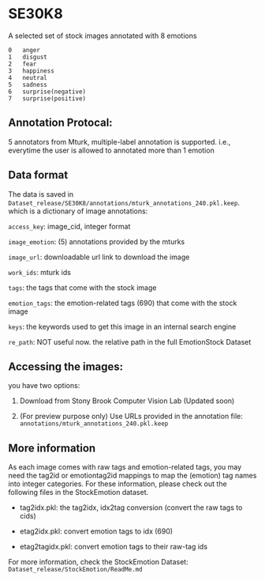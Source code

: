 # SE30K8

A selected set of stock images annotated with 8 emotions 

``` text
0	anger
1	disgust
2	fear
3	happiness
4	neutral
5	sadness
6	surprise(negative)
7	surprise(positive)
```

## Annotation Protocal:

5 annotators from Mturk, multiple-label annotation is supported. i.e., everytime the user is allowed to annotated
 more than 1 emotion
 

## Data format

The data is saved in `Dataset_release/SE30K8/annotations/mturk_annotations_240.pkl.keep`. which is a dictionary of
 image annotations:

`access_key`: image_cid, integer format

`image_emotion`: (5) annotations provided by the mturks

`image_url`: downloadable url link to download the image

`work_ids`: mturk ids

`tags`: the tags that come with the stock image

`emotion_tags`: the emotion-related tags (690) that come with the stock image

`keys`: the keywords used to get this image in an internal search engine

`re_path`: NOT useful now. the relative path in the full EmotionStock Dataset


## Accessing the images:

you have two options: 



1. Download from Stony Brook Computer Vision Lab (Updated soon)

2. (For preview purpose only) Use URLs provided in the annotation file: `annotations/mturk_annotations_240.pkl.keep`

## More information

As each image comes with raw tags and emotion-related tags, you may need the tag2id or emotiontag2id mappings to map
 the (emotion) tag names into integer categories. For these information, please check out the following files in the
  StockEmotion dataset.
 
* tag2idx.pkl: the tag2idx, idx2tag conversion (convert the raw tags to cids)

* etag2idx.pkl: convert emotion tags to idx (690)

* etag2tagidx.pkl: convert emotion tags to their raw-tag ids
 
For more information, check the StockEmotion Dataset: `Dataset_release/StockEmotion/ReadMe.md`
